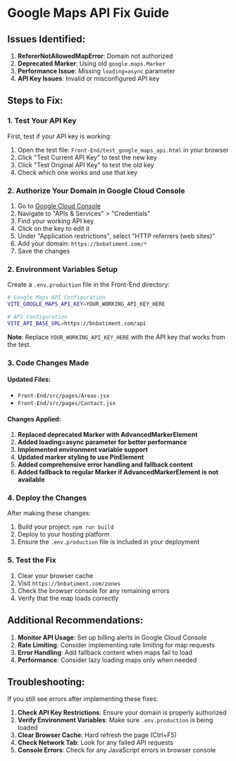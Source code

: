 # Google Maps API Fix Guide

## Issues Identified:
1. **RefererNotAllowedMapError**: Domain not authorized
2. **Deprecated Marker**: Using old `google.maps.Marker`
3. **Performance Issue**: Missing `loading=async` parameter
4. **API Key Issues**: Invalid or misconfigured API key

## Steps to Fix:

### 1. Test Your API Key

First, test if your API key is working:

1. Open the test file: `Front-End/test_google_maps_api.html` in your browser
2. Click "Test Current API Key" to test the new key
3. Click "Test Original API Key" to test the old key
4. Check which one works and use that key

### 2. Authorize Your Domain in Google Cloud Console

1. Go to [Google Cloud Console](https://console.cloud.google.com/)
2. Navigate to "APIs & Services" > "Credentials"
3. Find your working API key
4. Click on the key to edit it
5. Under "Application restrictions", select "HTTP referrers (web sites)"
6. Add your domain: `https://bnbatiment.com/*`
7. Save the changes

### 2. Environment Variables Setup

Create a `.env.production` file in the Front-End directory:

```bash
# Google Maps API Configuration
VITE_GOOGLE_MAPS_API_KEY=YOUR_WORKING_API_KEY_HERE

# API Configuration
VITE_API_BASE_URL=https://bnbatiment.com/api
```

**Note**: Replace `YOUR_WORKING_API_KEY_HERE` with the API key that works from the test.

### 3. Code Changes Made

#### Updated Files:
- `Front-End/src/pages/Areas.jsx`
- `Front-End/src/pages/Contact.jsx`

#### Changes Applied:
1. **Replaced deprecated Marker with AdvancedMarkerElement**
2. **Added loading=async parameter for better performance**
3. **Implemented environment variable support**
4. **Updated marker styling to use PinElement**
5. **Added comprehensive error handling and fallback content**
6. **Added fallback to regular Marker if AdvancedMarkerElement is not available**

### 4. Deploy the Changes

After making these changes:

1. Build your project: `npm run build`
2. Deploy to your hosting platform
3. Ensure the `.env.production` file is included in your deployment

### 5. Test the Fix

1. Clear your browser cache
2. Visit `https://bnbatiment.com/zones`
3. Check the browser console for any remaining errors
4. Verify that the map loads correctly

## Additional Recommendations:

1. **Monitor API Usage**: Set up billing alerts in Google Cloud Console
2. **Rate Limiting**: Consider implementing rate limiting for map requests
3. **Error Handling**: Add fallback content when maps fail to load
4. **Performance**: Consider lazy loading maps only when needed

## Troubleshooting:

If you still see errors after implementing these fixes:

1. **Check API Key Restrictions**: Ensure your domain is properly authorized
2. **Verify Environment Variables**: Make sure `.env.production` is being loaded
3. **Clear Browser Cache**: Hard refresh the page (Ctrl+F5)
4. **Check Network Tab**: Look for any failed API requests
5. **Console Errors**: Check for any JavaScript errors in browser console 